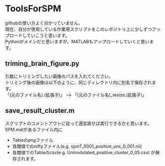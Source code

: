 # ToolsForSPM
githubの使い方よく分かっていません。  
現在、自分が使用している作業用スクリプトをこのレポジトリ上に少しずつアップロードしていこうと思います。  
Pythonがメインだと思いますが、MATLABもアップロードしていくと思います。
  
## triming_brain_figure.py
引数にトリミングしたい画像のパスを入れてください。  
トリミング後の画像は以下のように、同じディレクトリ内に別名で保存されます。  
「(元のファイル名).(拡張子)」 --> 「(元のファイル名)_resize.(拡張子)」  

## save_result_cluster.m
スクリプトのコメントアウトに従って適宜直せば実行できるかと思います。  
SPM.matがあるファイル内に
- Tableのpngファイル
- 各閾値でのniftyファイル(e.g. spmT_0001_positive_unc_0_001.nii)
- 各閾値でのTableのcsv(e.g. Unmodulated_positive_cluster_0_05.csv)
が保存されます。  
